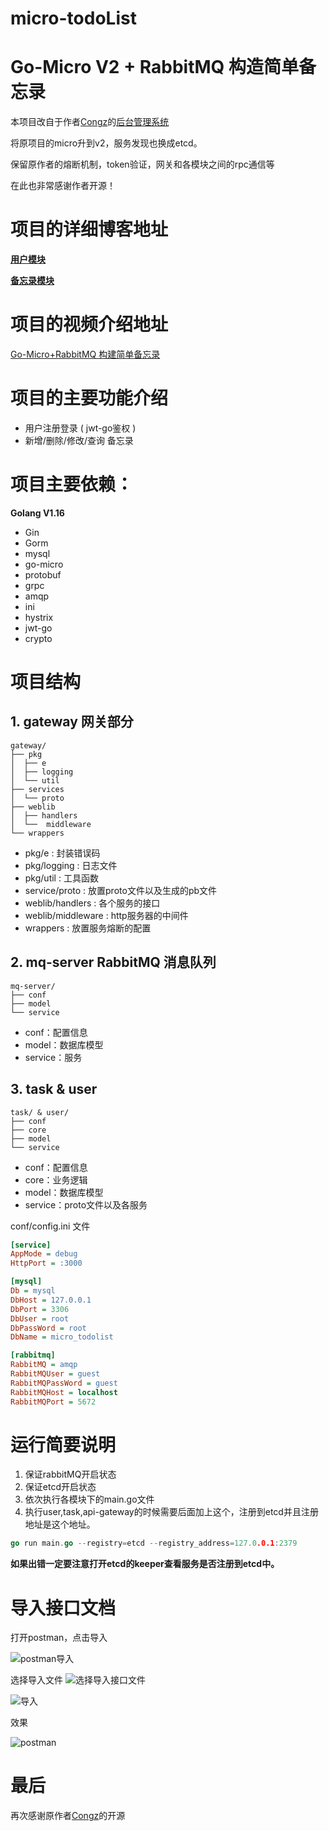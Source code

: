 # micro-todoList
# Go-Micro V2 + RabbitMQ 构造简单备忘录

本项目改自于作者[Congz](https://github.com/congz666)的[后台管理系统](https://github.com/congz666/backstage-go)

将原项目的micro升到v2，服务发现也换成etcd。

保留原作者的熔断机制，token验证，网关和各模块之间的rpc通信等

在此也非常感谢作者开源！

# 项目的详细博客地址

**[用户模块](https://blog.csdn.net/weixin_45304503/article/details/122286980)**

**[备忘录模块](https://blog.csdn.net/weixin_45304503/article/details/122301707)**

# 项目的视频介绍地址

[Go-Micro+RabbitMQ 构建简单备忘录](https://www.bilibili.com/video/BV1h44y1L7LN)

# 项目的主要功能介绍

- 用户注册登录 ( jwt-go鉴权 )
- 新增/删除/修改/查询 备忘录

# 项目主要依赖：

**Golang V1.16**

- Gin
- Gorm
- mysql
- go-micro
- protobuf
- grpc
- amqp
- ini
- hystrix
- jwt-go
- crypto

# 项目结构

## 1. gateway 网关部分

```
gateway/
├── pkg
│  ├── e
│  ├── logging
│  └── util
├── services
│  └── proto
├── weblib
│  ├── handlers
│  └──  middleware
└── wrappers
```
- pkg/e : 封装错误码
- pkg/logging : 日志文件
- pkg/util : 工具函数
- service/proto : 放置proto文件以及生成的pb文件
- weblib/handlers : 各个服务的接口
- weblib/middleware : http服务器的中间件
- wrappers : 放置服务熔断的配置

## 2. mq-server RabbitMQ 消息队列

```
mq-server/
├── conf
├── model
└── service
```

- conf：配置信息
- model：数据库模型
- service：服务

## 3. task & user

```
task/ & user/
├── conf
├── core
├── model
└── service
```

- conf：配置信息
- core：业务逻辑
- model：数据库模型
- service：proto文件以及各服务

conf/config.ini 文件
```ini
[service]
AppMode = debug
HttpPort = :3000

[mysql]
Db = mysql
DbHost = 127.0.0.1
DbPort = 3306
DbUser = root
DbPassWord = root
DbName = micro_todolist

[rabbitmq]
RabbitMQ = amqp
RabbitMQUser = guest
RabbitMQPassWord = guest
RabbitMQHost = localhost
RabbitMQPort = 5672
```



# 运行简要说明
1. 保证rabbitMQ开启状态
2. 保证etcd开启状态
3. 依次执行各模块下的main.go文件
4. 执行user,task,api-gateway的时候需要后面加上这个，注册到etcd并且注册地址是这个地址。
```go
go run main.go --registry=etcd --registry_address=127.0.0.1:2379
```

**如果出错一定要注意打开etcd的keeper查看服务是否注册到etcd中。**

# 导入接口文档

打开postman，点击导入

![postman导入](doc/1.点击import导入.png)

选择导入文件
![选择导入接口文件](doc/2.选择文件.png)

![导入](doc/3.导入.png)

效果

![postman](doc/4.效果.png)



# 最后

再次感谢原作者[Congz](https://github.com/congz666)的开源




